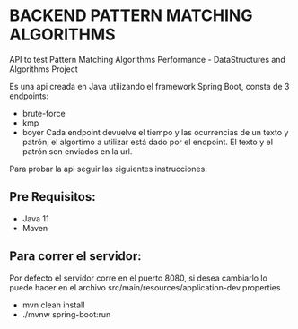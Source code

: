 # BACKEND PATTERN MATCHING ALGORITHMS

API to test Pattern Matching Algorithms Performance - DataStructures and Algorithms Project

Es una api creada en Java utilizando el framework Spring Boot, consta de 3 endpoints:
 - brute-force
 - kmp
 - boyer
Cada endpoint devuelve el tiempo y las ocurrencias de un texto y patrón, el algortimo a utilizar está dado por el endpoint. El texto y el patrón son enviados en la url.

Para probar la api seguir las siguientes instrucciones:

## Pre Requisitos:
 - Java 11
 - Maven

## Para correr el servidor:
Por defecto el servidor corre en el puerto 8080, si desea cambiarlo lo puede hacer en el archivo src/main/resources/application-dev.properties

 - mvn clean install
 - ./mvnw spring-boot:run


